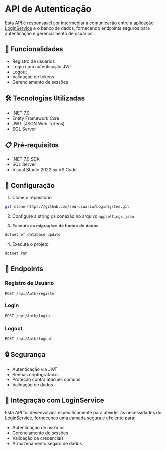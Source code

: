 # API de Autenticação

Esta API é responsável por intermediar a comunicação entre a aplicação [LoginService](https://github.com/LucasSousaDev/LoginService) e o banco de dados, fornecendo endpoints seguros para autenticação e gerenciamento de usuários.

## 🚀 Funcionalidades

- Registro de usuários
- Login com autenticação JWT
- Logout
- Validação de tokens
- Gerenciamento de sessões

## 🛠️ Tecnologias Utilizadas

- .NET 7.0
- Entity Framework Core
- JWT (JSON Web Tokens)
- SQL Server

## 📋 Pré-requisitos

- .NET 7.0 SDK
- SQL Server
- Visual Studio 2022 ou VS Code

## 🔧 Configuração

1. Clone o repositório
```bash
git clone https://github.com/seu-usuario/LoginSystem.git
```

2. Configure a string de conexão no arquivo `appsettings.json`

3. Execute as migrações do banco de dados
```bash
dotnet ef database update
```

4. Execute o projeto
```bash
dotnet run
```

## 📝 Endpoints

### Registro de Usuário
```
POST /api/Auth/register
```

### Login
```
POST /api/Auth/login
```

### Logout
```
POST /api/Auth/logout
```

## 🔒 Segurança

- Autenticação via JWT
- Senhas criptografadas
- Proteção contra ataques comuns
- Validação de dados

## 🤝 Integração com LoginService

Esta API foi desenvolvida especificamente para atender às necessidades do [LoginService](https://github.com/LucasSousaDev/LoginService), fornecendo uma camada segura e eficiente para:

- Autenticação de usuários
- Gerenciamento de sessões
- Validação de credenciais
- Armazenamento seguro de dados


